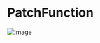 # PatchFunction
![image](https://github.com/user-attachments/assets/894eee66-bff3-42be-b12e-649c3587f096)
